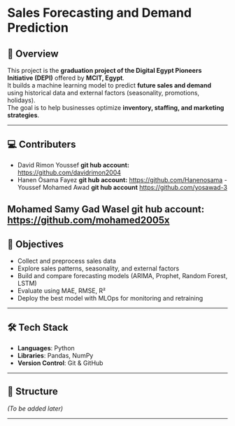 # Sales Forecasting and Demand Prediction

## 📌 Overview
This project is the **graduation project of the Digital Egypt Pioneers Initiative (DEPI)** offered by **MCIT, Egypt**.  
It builds a machine learning model to predict **future sales and demand** using historical data and external factors (seasonality, promotions, holidays).  
The goal is to help businesses optimize **inventory, staffing, and marketing strategies**.

---

## 💻 Contributers
- David Rimon Youssef  **git hub account:** https://github.com/davidrimon2004
- Hanen Osama Fayez   **git hub account:** https://github.com/Hanenosama
-Youssef Mohamed Awad **git hub account** https://github.com/yosawad-3

Mohamed Samy Gad Wasel **git hub account:** https://github.com/mohamed2005x
---

## 🎯 Objectives
- Collect and preprocess sales data  
- Explore sales patterns, seasonality, and external factors  
- Build and compare forecasting models (ARIMA, Prophet, Random Forest, LSTM)  
- Evaluate using MAE, RMSE, R²  
- Deploy the best model with MLOps for monitoring and retraining  

---

## 🛠️ Tech Stack
- **Languages**: Python  
- **Libraries**: Pandas, NumPy   
- **Version Control**: Git & GitHub  

---

## 📂 Structure
*(To be added later)*

---
